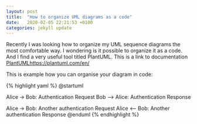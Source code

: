 ```yaml
---
layout: post
title:  "How to organize UML diagrams as a code"
date:   2020-02-05 22:21:53 +0100
categories: jekyll update
---
```


Recently I was looking how to organize my UML sequence diagrams the most comfortable way. I wondering is it possible to organize it as a code. And I find a very useful tool titled PlantUML. This is a link to documentation [PlantUML][plant-uml]https://plantuml.com/en/ 

This is example how you can organise your diagram in code:

{% highlight yaml %}
@startuml

Alice -> Bob: Authentication Request
Bob --> Alice: Authentication Response

Alice -> Bob: Another authentication Request
Alice <-- Bob: Another authentication Response
@enduml
{% endhighlight %}

[plant-uml]: https://plantuml.com/en/ 

